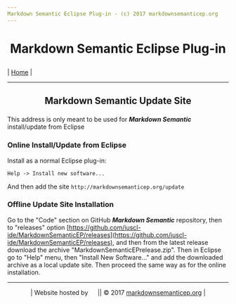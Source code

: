 ```yaml
---
Markdown Semantic Eclipse Plug-in - (c) 2017 markdownsemanticep.org
---
```


# <p align="center">Markdown Semantic Eclipse Plug-in</p>

| [Home](../index.html) |
***

## <p align="center">Markdown Semantic Update Site</p>

This address is only meant to be used for ***Markdown Semantic*** install/update from Eclipse

### Online Install/Update from Eclipse

Install as a normal Eclipse plug-in:

``` Eclipse
Help -> Install new software...
```    
    
And then add the site `http://markdownsemanticep.org/update`

### Offline Update Site Installation

Go to the "Code" section on GitHub ***Markdown Semantic*** repository, then to "releases" option [https://github.com/iuscl-ide/MarkdownSemanticEP/releases](https://github.com/iuscl-ide/MarkdownSemanticEP/releases), and then from the latest release download the archive "MarkdownSemanticEPrelease.zip". Then in Eclipse go to "Help" menu, then "Install  New Software..." and add the downloaded archive as a local update site. Then proceed  the same way as for the online installation.

***
<p align="center">| Website hosted by <img style="height:14px;" src="https://assets-cdn.github.com/images/modules/logos_page/GitHub-Logo.png"> || &copy; 2017 <a href="http://markdownsemanticep.org">markdownsemanticep.org</a> |</p>